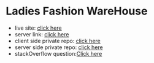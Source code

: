 # Ladies Fashion WareHouse
* live site: [click here](https://warehouse-management-web-3fc33.web.app/)
* server link: [click here](https://desolate-ridge-35981.herokuapp.com/)
* client side private repo: [click here](https://github.com/ProgrammingHeroWC4/warehouse-management-client-side-rkrakibhasan680)
* server side private repo: [click here](https://github.com/ProgrammingHeroWC4/warehouse-management-server-side-rkrakibhasan680)
* stackOverflow question:[Click here](https://stackoverflow.com/questions/72128599/warning-cannot-update-a-component-browserrouter-while-rendering-a-different)
